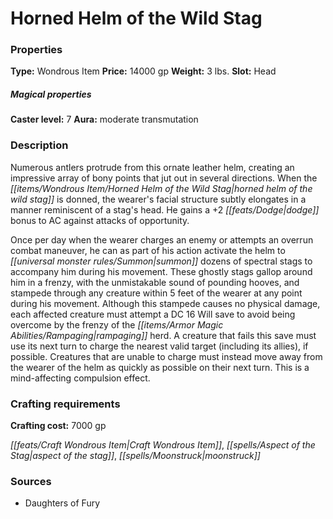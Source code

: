 ﻿---
Title: "Horned Helm of the Wild Stag"
Type: "Wondrous Item"
Price: "14000 gp"
Weight: "3 lbs."
Slot: "Head"
Caster level: "7"
Aura: "moderate transmutation"
Description: |
  "Numerous antlers protrude from this ornate leather helm, creating an impressive array of bony points that jut out in several directions. When the _horned helm of the wild stag_ is donned, the wearer's facial structure subtly elongates in a manner reminiscent of a stag's head. He gains a +2 dodge bonus to AC against attacks of opportunity.
  Once per day when the wearer charges an enemy or attempts an overrun combat maneuver, he can as part of his action activate the helm to summon dozens of spectral stags to accompany him during his movement. These ghostly stags gallop around him in a frenzy, with the unmistakable sound of pounding hooves, and stampede through any creature within 5 feet of the wearer at any point during his movement. Although this stampede causes no physical damage, each affected creature must attempt a DC 16 Will save to avoid being overcome by the frenzy of the rampaging herd. A creature that fails this save must use its next turn to charge the nearest valid target (including its allies), if possible. Creatures that are unable to charge must instead move away from the wearer of the helm as quickly as possible on their next turn. This is a mind-affecting compulsion effect."
Crafting cost: "7000 gp"
Sources: "['Daughters of Fury']"
---

# Horned Helm of the Wild Stag

### Properties

**Type:** Wondrous Item **Price:** 14000 gp **Weight:** 3 lbs. **Slot:** Head

##### Magical properties

**Caster level:** 7 **Aura:** moderate transmutation

### Description

Numerous antlers protrude from this ornate leather helm, creating an impressive array of bony points that jut out in several directions. When the _[[items/Wondrous Item/Horned Helm of the Wild Stag|horned helm of the wild stag]]_ is donned, the wearer's facial structure subtly elongates in a manner reminiscent of a stag's head. He gains a +2 _[[feats/Dodge|dodge]]_ bonus to AC against attacks of opportunity.

Once per day when the wearer charges an enemy or attempts an overrun combat maneuver, he can as part of his action activate the helm to _[[universal monster rules/Summon|summon]]_ dozens of spectral stags to accompany him during his movement. These ghostly stags gallop around him in a frenzy, with the unmistakable sound of pounding hooves, and stampede through any creature within 5 feet of the wearer at any point during his movement. Although this stampede causes no physical damage, each affected creature must attempt a DC 16 Will save to avoid being overcome by the frenzy of the _[[items/Armor Magic Abilities/Rampaging|rampaging]]_ herd. A creature that fails this save must use its next turn to charge the nearest valid target (including its allies), if possible. Creatures that are unable to charge must instead move away from the wearer of the helm as quickly as possible on their next turn. This is a mind-affecting compulsion effect.

### Crafting requirements

**Crafting cost:** 7000 gp

_[[feats/Craft Wondrous Item|Craft Wondrous Item]]_, _[[spells/Aspect of the Stag|aspect of the stag]]_, _[[spells/Moonstruck|moonstruck]]_

### Sources

* Daughters of Fury